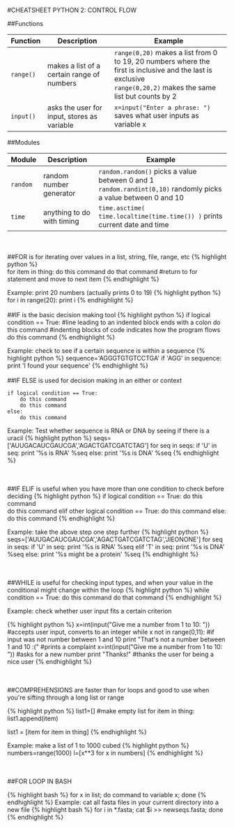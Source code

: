 #CHEATSHEET PYTHON 2: CONTROL FLOW

##Functions 

Function  |  Description  | Example
----------|---------------|--------
`range()` | makes a list of a certain range of numbers | `range(0,20)` makes a list from 0 to 19, 20 numbers where the first is inclusive and the last is exclusive <br> `range(0,20,2)` makes the same list but counts by 2
`input()` | asks the user for input, stores as variable | `x=input("Enter a phrase: ")` saves what user inputs as variable x


##Modules 

Module  |  Description  | Example
----------|---------------|--------
`random` | random number generator | `random.random()` picks a value between 0 and 1 <br> `random.randint(0,10)` randomly picks a value between 0 and 10
`time` | anything to do with timing | `time.asctime( time.localtime(time.time()) )` prints current date and time

<br><br>
##FOR is for iterating over values in a list, string, file, range, etc
{% highlight python %}												
for item in thing:
	do this command
	do that command
	#return to for statement and move to next item
{% endhighlight %}

Example: print 20 numbers (actually prints 0 to 19)
{% highlight python %}
for i in range(20):
	print i 
{% endhighlight %}
<br><br>
##IF is the basic decision making tool
{% highlight python %}
if logical condition == True: #line leading to an indented block ends with a colon
	do this command  #indenting blocks of code indicates how the program flows
	do this command
{% endhighlight %}

Example: check to see if a certain sequence is within a sequence
{% highlight python %}
sequence='AGGGTGTGTCCTGA'
if 'AGG' in sequence:
	print 'I found your sequence'
{% endhighlight %}
<br><br>
##IF ELSE is used for decision making in an either or context
```
if logical condition == True: 
	do this command  
	do this command
else:
	do this command
```

Example: Test whether sequence is RNA or DNA by seeing if there is a uracil
{% highlight python %}
seqs=['AUUGACAUCGAUCGA','AGACTGATCGATCTAG']
for seq in seqs:
	if 'U' in seq:
		print '%s is RNA' %seq
	else:
		print '%s is DNA' %seq
{% endhighlight %}

<br><br>
##IF ELIF is useful when you have more than one condition to check before deciding
{% highlight python %}
if logical condition == True: 
	do this command  
	do this command
elif other logical condition == True:
	do this command
else:
	do this command
{% endhighlight %}

Example: take the above step one step further
{% highlight python %}
seqs=['AUUGACAUCGAUCGA','AGACTGATCGATCTAG','JIEONONE']
for seq in seqs:
	if 'U' in seq:
		print '%s is RNA' %seq
	elif 'T' in seq:
		print '%s is DNA' %seq
	else:
		print '%s might be a protein' %seq
{% endhighlight %}

<br><br>
##WHILE is useful for checking input types, and when your value in the conditional might change within the loop
{% highlight python %}
while condition == True:
	do this command
	do that command
{% endhighlight %}

Example: check whether user input fits a certain criterion

{% highlight python %}
x=int(input("Give me a number from 1 to 10: ")) #accepts user input, converts to an integer
while x not in range(0,11): #if input was not number between 1 and 10
        print "That's not a number between 1 and 10 :(" #prints a complaint
        x=int(input("Give me a number from 1 to 10: ")) #asks for a new number
print "Thanks!" #thanks the user for being a nice user
{% endhighlight %}


<br><br>
##COMPREHENSIONS are faster than for loops and good to use when you're sifting through a long list or range

{% highlight python %}
list1=[] #make empty list
for item in thing:
	list1.append(item)	

list1 = [item for item in thing]
{% endhighlight %}

Example: make a list of 1 to 1000 cubed
{% highlight python %}
numbers=range(1000)
l=[x**3 for x in numbers]
{% endhighlight %}

<br><br>
##FOR LOOP IN BASH

{% highlight bash %}
for x in list; do command to variable x; done
{% endhighlight %}
Example: cat all fasta files in your current directory into a new file
{% highlight bash %}
for i in *.fasta; cat $i >> newseqs.fasta; done 
{% endhighlight %}
